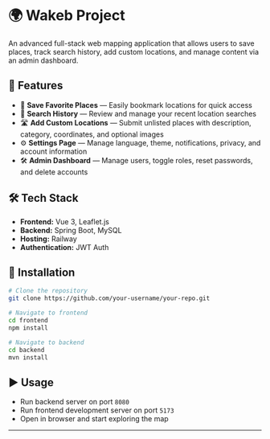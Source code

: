 # 🌍 Wakeb Project

An advanced full-stack web mapping application that allows users to save places, track search history, add custom locations, and manage content via an admin dashboard.

## 📌 Features

* 📍 **Save Favorite Places** — Easily bookmark locations for quick access
* 📜 **Search History** — Review and manage your recent location searches
* 🛣 **Add Custom Locations** — Submit unlisted places with description, category, coordinates, and optional images
* ⚙ **Settings Page** — Manage language, theme, notifications, privacy, and account information
* 🛠 **Admin Dashboard** — Manage users, toggle roles, reset passwords, and delete accounts


## 🛠 Tech Stack

* **Frontend:** Vue 3, Leaflet.js
* **Backend:** Spring Boot, MySQL
* **Hosting:** Railway
* **Authentication:** JWT Auth

## 🚀 Installation

```bash
# Clone the repository
git clone https://github.com/your-username/your-repo.git

# Navigate to frontend
cd frontend
npm install

# Navigate to backend
cd backend
mvn install
```

## ▶ Usage

* Run backend server on port `8080`
* Run frontend development server on port `5173`
* Open in browser and start exploring the map

---
